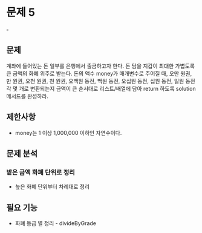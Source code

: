 # 문제 5

<aside>
▫️

## 문제

계좌에 들어있는 돈 일부를 은행에서 출금하고자 한다. 돈 담을 지갑이 최대한 가볍도록 큰 금액의 화폐 위주로 받는다. 돈의 액수 money가 매개변수로 주어질 때, 오만 원권, 만 원권, 오천 원권, 천 원권, 오백원 동전, 백원 동전, 오십원 동전, 십원 동전, 일원 동전 각 몇 개로 변환되는지 금액이 큰 순서대로 리스트/배열에 담아 return 하도록 solution 메서드를 완성하라.

## **제한사항**

- money는 1 이상 1,000,000 이하인 자연수이다.

## 문제 분석

### 받은 금액 화폐 단위로 정리

- 높은 화폐 단위부터 차례대로 정리

## 필요 기능

- 화폐 등급 별 정리 - divideByGrade

</aside>